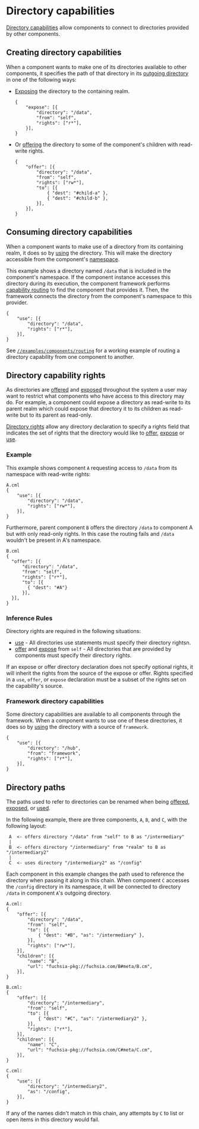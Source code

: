# Directory capabilities

[Directory capabilities][glossary-directory] allow components to connect to
directories provided by other components.

## Creating directory capabilities

When a component wants to make one of its directories available to other
components, it specifies the path of that directory in its [outgoing
directory][glossary-outgoing] in one of the following ways:

- [Exposing][expose] the directory to the containing realm.

  ```
  {
      "expose": [{
          "directory": "/data",
          "from": "self",
          "rights": ["r*"],
      }],
  }
  ```


- Or [offering][offer] the directory to some of the component's children with
  read-write rights.

  ```
  {
      "offer": [{
          "directory": "/data",
          "from": "self",
          "rights": ["rw*"],
          "to": [{
              { "dest": "#child-a" },
              { "dest": "#child-b" },
          }],
      }],
  }
  ```

## Consuming directory capabilities

When a component wants to make use of a directory from its containing realm, it
does so by [using][use] the directory. This will make the directory accessible
from the component's [namespace][glossary-namespace].

This example shows a directory named `/data` that is included in the component's
namespace. If the component instance accesses this directory during its
execution, the component framework performs [capability
routing][capability-routing] to find the component that provides it. Then, the
framework connects the directory from the component's namespace to this
provider.

```
{
    "use": [{
        "directory": "/data",
        "rights": ["r*"],
    }],
}
```

See [`//examples/components/routing`][routing-example] for a working example of
routing a directory capability from one component to another.

## Directory capability rights

As directories are [offered][offer] and [exposed][expose] throughout the system
a user may want to restrict what components who have access to this
directory may do. For example, a component could expose a directory as read-write to its parent
realm which could expose that directory it to its children as read-write but to its parent as
read-only.

[Directory rights][directory-rights] allow any directory declaration to specify a rights field that
indicates the set of rights that the directory would like to [offer][offer], [expose][expose] or
[use][use].


### Example

This example shows component `A` requesting access to `/data` from its namespace with read-write rights:

```
A.cml
{
    "use": [{
        "directory": "/data",
        "rights": ["rw*"],
    }],
}
```

Furthermore, parent component `B` offers the directory `/data` to component A but with
only read-only rights. In this case the routing fails and `/data` wouldn't be present in A's
namespace.

```
B.cml
{
  "offer": [{
      "directory": "/data",
      "from": "self",
      "rights": ["r*"],
      "to": [{
        { "dest": "#A"}
      }],
  }],
}
```

### Inference Rules

Directory rights are required in the following situations:
- [use][use] - All directories use statements must specify their directory
  rightsn.
- [offer][offer] and [expose][expose] from `self` - All directories that are
  provided by components must specify their directory rights.

If an expose or offer directory declaration does not specify optional rights, it will inherit the
rights from the source of the expose or offer. Rights specified in a `use`, `offer`, or `expose`
declaration must be a subset of the rights set on the capability's source.

### Framework directory capabilities

Some directory capabilities are available to all components through the
framework. When a component wants to use one of these directories, it does so by
[using][use] the directory with a source of `framework`.

```
{
    "use": [{
        "directory": "/hub",
        "from": "framework",
        "rights": ["r*"],
    }],
}
```

## Directory paths

The paths used to refer to directories can be renamed when being
[offered][offer], [exposed][expose], or [used][use].

In the following example, there are three components, `A`, `B`, and `C`, with
the following layout:

```
 A  <- offers directory "/data" from "self" to B as "/intermediary"
 |
 B  <- offers directory "/intermediary" from "realm" to B as "/intermediary2"
 |
 C  <- uses directory "/intermediary2" as "/config"
```

Each component in this example changes the path used to reference the directory
when passing it along in this chain. When component `C` accesses the `/config`
directory in its namespace, it will be connected to directory `/data` in
component `A`'s outgoing directory.

```
A.cml:
{
    "offer": [{
        "directory": "/data",
        "from": "self",
        "to": [{
            { "dest": "#B", "as": "/intermediary" },
        }],
        "rights": ["rw*"],
    }],
    "children": [{
        "name": "B",
        "url": "fuchsia-pkg://fuchsia.com/B#meta/B.cm",
    }],
}
```

```
B.cml:
{
    "offer": [{
        "directory": "/intermediary",
        "from": "self",
        "to": [{
            { "dest": "#C", "as": "/intermediary2" },
        }],
        "rights": ["r*"],
    }],
    "children": [{
        "name": "C",
        "url": "fuchsia-pkg://fuchsia.com/C#meta/C.cm",
    }],
}
```

```
C.cml:
{
    "use": [{
        "directory": "/intermediary2",
        "as": "/config",
    }],
}
```

If any of the names didn't match in this chain, any attempts by `C` to list or
open items in this directory would fail.

[capability-routing]: ../component_manifests.md#capability-routing
[directory-rights]: ../component_manifests.md#directory-rights
[expose]: ../component_manifests.md#expose
[glossary-directory]: ../../../glossary.md#directory-capability
[glossary-fidl]: ../../../glossary.md#fidl
[glossary-namespace]: ../../../glossary.md#namespace
[glossary-outgoing]: ../../../glossary.md#outgoing-directory
[offer]: ../component_manifests.md#offer
[routing-example]: /examples/components/routing
[use]: ../component_manifests.md#use
